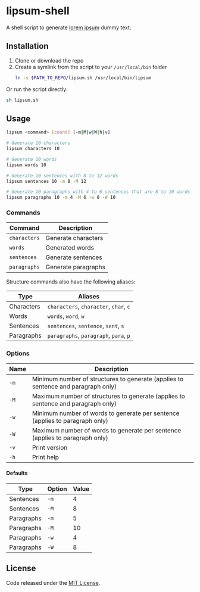 # lipsum-shell

A shell script to generate [lorem ipsum](https://en.wikipedia.org/wiki/Lorem_ipsum) dummy text.

## Installation

1. Clone or download the repo
2. Create a symlink from the script to your `/usr/local/bin` folder
   ```sh
   ln -s $PATH_TO_REPO/lipsum.sh /usr/local/bin/lipsum
   ```

Or run the script directly:

```sh
sh lipsum.sh
```

## Usage

```sh
lipsum <command> [count] [-m|M|w|W|h|v]

# Generate 10 characters
lipsum characters 10

# Generate 10 words
lipsum words 10

# Generate 10 sentences with 8 to 12 words
lipsum sentences 10 -m 8 -M 12

# Generate 10 paragraphs with 4 to 6 sentences that are 8 to 10 words
lipsum paragraphs 10 -m 4 -M 6 -w 8 -W 10
```

### Commands

| Command | Description |
| --- | --- |
| `characters` | Generate characters |
| `words` | Generated words |
| `sentences` | Generate sentences |
| `paragraphs` | Generate paragraphs |

Structure commands also have the following aliases:

| Type | Aliases |
| --- | --- |
| Characters | `characters`, `character`, `char`, `c` |
| Words | `words`, `word`, `w` |
| Sentences | `sentences`, `sentence`, `sent`, `s` |
| Paragraphs | `paragraphs`, `paragraph`, `para`, `p` |

### Options

| Name | Description |
| --- | --- |
| `-m` | Minimum number of structures to generate (applies to sentence and paragraph only) |
| `-M` | Maximum number of structures to generate (applies to sentence and paragraph only) |
| `-w` | Minimum number of words to generate per sentence (applies to paragraph only) |
| `-W` | Maximum number of words to generate per sentence (applies to paragraph only) |
| `-v` | Print version |
| `-h` | Print help |

#### Defaults

| Type | Option | Value |
| --- | --- | --- |
| Sentences | `-m` | 4 |
| Sentences | `-M` | 8 |
| Paragraphs | `-m` | 5 |
| Paragraphs | `-M` | 10 |
| Paragraphs | `-w` | 4 |
| Paragraphs | `-W` | 8 |

## License

Code released under the [MIT License](https://github.com/alexchantastic/lipsum-shell/blob/master/LICENSE).
